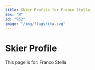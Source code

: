 ```yaml
---
title: Skier Profile for Franco Stella
sex: "M"
id: "962"
image: "/img/flags/ita.svg" 
---
```


# Skier Profile

This page is for: Franco Stella.
    
